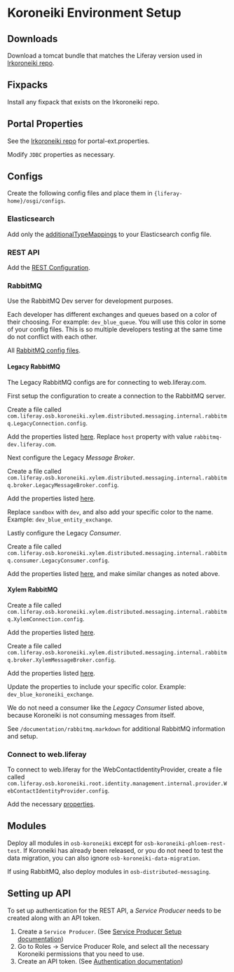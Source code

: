 # Koroneiki Environment Setup

## Downloads

Download a tomcat bundle that matches the Liferay version used in [lrkoroneiki repo](https://github.com/dxpcloud/lrkoroneiki/blob/master/gradle.properties).

## Fixpacks

Install any fixpack that exists on the lrkoroneiki repo.

## Portal Properties

See the [lrkoroneiki repo](https://github.com/dxpcloud/lrkoroneiki/blob/master/lcp/liferay/config/common/portal-all.properties) for portal-ext.properties.

Modify `JDBC` properties as necessary.

## Configs

Create the following config files and place them in `{liferay-home}/osgi/configs`.

### Elasticsearch

Add only the [additionalTypeMappings](https://github.com/dxpcloud/lrkoroneiki/blob/master/lcp/liferay/config/common/com.liferay.portal.search.elasticsearch6.configuration.ElasticsearchConfiguration.config#L1) to your Elasticsearch config file.

### REST API

Add the [REST Configuration](https://github.com/dxpcloud/lrkoroneiki/blob/master/lcp/liferay/config/common/com.liferay.osb.koroneiki.phloem.rest.internal.jaxrs.application.KoroneikiRESTApplication.config).

### RabbitMQ

Use the RabbitMQ Dev server for development purposes.

Each developer has different exchanges and queues based on a color of their choosing. For example: `dev_blue_queue`. You will use this color in some of your config files. This is so multiple developers testing at the same time do not conflict with each other.

All [RabbitMQ config files](https://github.com/dxpcloud/lrkoroneiki/tree/master/lcp/liferay/config/dev).

#### Legacy RabbitMQ

The Legacy RabbitMQ configs are for connecting to web.liferay.com.

First setup the configuration to create a connection to the RabbitMQ server.

Create a file called `com.liferay.osb.koroneiki.xylem.distributed.messaging.internal.rabbitmq.LegacyConnection.config`.

Add the properties listed [here](https://github.com/dxpcloud/lrkoroneiki/blob/master/lcp/liferay/config/dev/com.liferay.osb.koroneiki.xylem.distributed.messaging.internal.rabbitmq.LegacyConnection.config). Replace `host` property with value `rabbitmq-dev.liferay.com`.

Next configure the Legacy *Message Broker*.

Create a file called `com.liferay.osb.koroneiki.xylem.distributed.messaging.internal.rabbitmq.broker.LegacyMessageBroker.config`.

Add the properties listed [here](https://github.com/dxpcloud/lrkoroneiki/blob/master/lcp/liferay/config/dev/com.liferay.osb.koroneiki.xylem.distributed.messaging.internal.rabbitmq.broker.LegacyMessageBroker.config).

Replace `sandbox` with `dev`, and also add your specific color to the name. Example: `dev_blue_entity_exchange`.

Lastly configure the Legacy *Consumer*.

Create a file called `com.liferay.osb.koroneiki.xylem.distributed.messaging.internal.rabbitmq.consumer.LegacyConsumer.config`.

Add the properties listed [here](com.liferay.osb.koroneiki.xylem.distributed.messaging.internal.rabbitmq.consumer.LegacyConsumer.config), and make similar changes as noted above.

#### Xylem RabbitMQ

Create a file called `com.liferay.osb.koroneiki.xylem.distributed.messaging.internal.rabbitmq.XylemConnection.config`.

Add the properties listed [here](https://github.com/liferay/lfrsite-team-able/blob/master/customer/sandbox-2/portal/modules/private/apps/osb-customer/osb-customer-rabbitmq-connector/osb-customer-rabbitmq-connector-service/src/main/resources/portlet-ext.properties).

Create a file called `com.liferay.osb.koroneiki.xylem.distributed.messaging.internal.rabbitmq.broker.XylemMessageBroker.config`.

Add the properties listed [here](https://github.com/dxpcloud/lrkoroneiki/blob/master/lcp/liferay/config/dev/com.liferay.osb.koroneiki.xylem.distributed.messaging.internal.rabbitmq.broker.XylemMessageBroker.config).

Update the properties to include your specific color. Example: `dev_blue_koroneiki_exchange`.

We do not need a consumer like the *Legacy Consumer* listed above, because Koroneiki is not consuming messages from itself.

See `/documentation/rabbitmq.markdown` for additional RabbitMQ information and setup.

### Connect to web.liferay

To connect to web.liferay for the WebContactIdentityProvider, create a file called `com.liferay.osb.koroneiki.root.identity.management.internal.provider.WebContactIdentityProvider.config`.

Add the necessary [properties](https://github.com/dxpcloud/lrkoroneiki/blob/master/lcp/liferay/config/dev/com.liferay.osb.koroneiki.root.identity.management.internal.provider.WebContactIdentityProvider.config).

## Modules

Deploy all modules in `osb-koroneiki` except for `osb-koroneiki-phloem-rest-test`. If Koroneiki has already been released, or you do not need to test the data migration, you can also ignore `osb-koroneiki-data-migration`.

If using RabbitMQ, also deploy modules in `osb-distributed-messaging`.

## Setting up API

To set up authentication for the REST API, a *Service Producer* needs to be created along with an API token.

1. Create a `Service Producer`. (See [Service Producer Setup documentation](./service_producer_setup.markdown))
2. Go to Roles &rarr; Service Producer Role, and select all the necessary Koroneiki permissions that you need to use.
3. Create an API token. (See [Authentication documentation](./authentication.markdown))